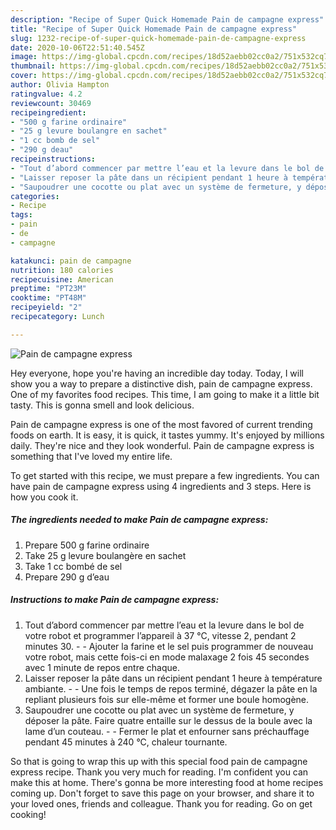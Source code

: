 ```yaml
---
description: "Recipe of Super Quick Homemade Pain de campagne express"
title: "Recipe of Super Quick Homemade Pain de campagne express"
slug: 1232-recipe-of-super-quick-homemade-pain-de-campagne-express
date: 2020-10-06T22:51:40.545Z
image: https://img-global.cpcdn.com/recipes/18d52aebb02cc0a2/751x532cq70/pain-de-campagne-express-photo-principale-de-la-recette.jpg
thumbnail: https://img-global.cpcdn.com/recipes/18d52aebb02cc0a2/751x532cq70/pain-de-campagne-express-photo-principale-de-la-recette.jpg
cover: https://img-global.cpcdn.com/recipes/18d52aebb02cc0a2/751x532cq70/pain-de-campagne-express-photo-principale-de-la-recette.jpg
author: Olivia Hampton
ratingvalue: 4.2
reviewcount: 30469
recipeingredient:
- "500 g farine ordinaire"
- "25 g levure boulangre en sachet"
- "1 cc bomb de sel"
- "290 g deau"
recipeinstructions:
- "Tout d’abord commencer par mettre l’eau et la levure dans le bol de votre robot et programmer l’appareil à 37 °C, vitesse 2, pendant 2 minutes 30.  Ajouter la farine et le sel puis programmer de nouveau votre robot, mais cette fois-ci en mode malaxage 2 fois 45 secondes avec 1 minute de repos entre chaque."
- "Laisser reposer la pâte dans un récipient pendant 1 heure à température ambiante.  Une fois le temps de repos terminé, dégazer la pâte en la repliant plusieurs fois sur elle-même et former une boule homogène."
- "Saupoudrer une cocotte ou plat avec un système de fermeture, y déposer la pâte. Faire quatre entaille sur le dessus de la boule avec la lame d’un couteau.  Fermer le plat et enfourner sans préchauffage pendant 45 minutes à 240 °C, chaleur tournante."
categories:
- Recipe
tags:
- pain
- de
- campagne

katakunci: pain de campagne 
nutrition: 180 calories
recipecuisine: American
preptime: "PT23M"
cooktime: "PT48M"
recipeyield: "2"
recipecategory: Lunch

---
```



![Pain de campagne express](https://img-global.cpcdn.com/recipes/18d52aebb02cc0a2/751x532cq70/pain-de-campagne-express-photo-principale-de-la-recette.jpg)

Hey everyone, hope you're having an incredible day today. Today, I will show you a way to prepare a distinctive dish, pain de campagne express. One of my favorites food recipes. This time, I am going to make it a little bit tasty. This is gonna smell and look delicious.

Pain de campagne express is one of the most favored of current trending foods on earth. It is easy, it is quick, it tastes yummy. It's enjoyed by millions daily. They're nice and they look wonderful. Pain de campagne express is something that I've loved my entire life.




To get started with this recipe, we must prepare a few ingredients. You can have pain de campagne express using 4 ingredients and 3 steps. Here is how you cook it.

<!--inarticleads1-->

##### The ingredients needed to make Pain de campagne express:

1. Prepare 500 g farine ordinaire
1. Take 25 g levure boulangère en sachet
1. Take 1 cc bombé de sel
1. Prepare 290 g d’eau




<!--inarticleads2-->

##### Instructions to make Pain de campagne express:

1. Tout d’abord commencer par mettre l’eau et la levure dans le bol de votre robot et programmer l’appareil à 37 °C, vitesse 2, pendant 2 minutes 30. -  - Ajouter la farine et le sel puis programmer de nouveau votre robot, mais cette fois-ci en mode malaxage 2 fois 45 secondes avec 1 minute de repos entre chaque.
1. Laisser reposer la pâte dans un récipient pendant 1 heure à température ambiante. -  - Une fois le temps de repos terminé, dégazer la pâte en la repliant plusieurs fois sur elle-même et former une boule homogène.
1. Saupoudrer une cocotte ou plat avec un système de fermeture, y déposer la pâte. Faire quatre entaille sur le dessus de la boule avec la lame d’un couteau. -  - Fermer le plat et enfourner sans préchauffage pendant 45 minutes à 240 °C, chaleur tournante.




So that is going to wrap this up with this special food pain de campagne express recipe. Thank you very much for reading. I'm confident you can make this at home. There's gonna be more interesting food at home recipes coming up. Don't forget to save this page on your browser, and share it to your loved ones, friends and colleague. Thank you for reading. Go on get cooking!
